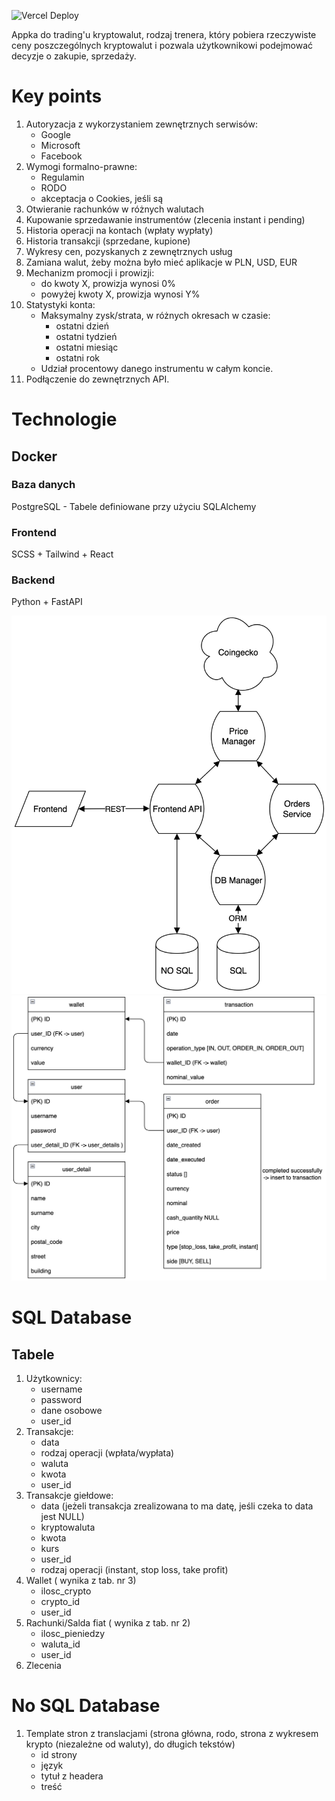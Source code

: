 ![Vercel Deploy](https://deploy-badge.vercel.app/vercel/backend-liard-one?name=Backend)

Appka do trading'u kryptowalut, rodzaj trenera, 
który pobiera rzeczywiste ceny poszczególnych kryptowalut i pozwala użytkownikowi podejmować decyzje o zakupie, sprzedaży.

# Key points
1. Autoryzacja z wykorzystaniem zewnętrznych serwisów:
   - Google
   - Microsoft
   - Facebook
2. Wymogi formalno-prawne:
   - Regulamin
   - RODO
   - akceptacja o Cookies, jeśli są
3. Otwieranie rachunków w różnych walutach
4. Kupowanie sprzedawanie instrumentów (zlecenia instant i pending)
5. Historia operacji na kontach (wpłaty wypłaty)
6. Historia transakcji (sprzedane, kupione)
7. Wykresy cen, pozyskanych z zewnętrznych usług
8. Zamiana walut, żeby można było mieć aplikacje w PLN, USD, EUR
9. Mechanizm promocji i prowizji:
    - do kwoty X, prowizja wynosi 0%
    - powyżej kwoty X, prowizja wynosi Y%
10. Statystyki konta:
    - Maksymalny zysk/strata, w różnych okresach w czasie:
        - ostatni dzień
        - ostatni tydzień
        - ostatni miesiąc
        - ostatni rok
    - Udział procentowy danego instrumentu w całym koncie.
11. Podłączenie do zewnętrznych API.

# Technologie
## Docker
### Baza danych
PostgreSQL - Tabele definiowane przy użyciu SQLAlchemy
### Frontend
SCSS + Tailwind + React
### Backend
Python + FastAPI

![image](/Pictures/architecture.png)
![image](/Pictures/database.png)

# SQL Database
## Tabele
1. Użytkownicy:
    - username
    - password
    - dane osobowe
    - user_id
2. Transakcje:
    - data
    - rodzaj operacji (wpłata/wypłata)
    - waluta
    - kwota
    - user_id
3. Transakcje giełdowe:
    - data (jeżeli transakcja zrealizowana to ma datę, jeśli czeka to data jest NULL)
    - kryptowaluta
    - kwota
    - kurs 
    - user_id
    - rodzaj operacji (instant, stop loss, take profit)
4. Wallet ( wynika z tab. nr 3)
    - ilosc_crypto
    - crypto_id
    - user_id
5. Rachunki/Salda fiat ( wynika z tab. nr 2)
    - ilosc_pieniedzy
    - waluta_id
    - user_id
6. Zlecenia

# No SQL Database
1. Template stron z translacjami (strona główna, rodo, strona z wykresem krypto (niezależne od waluty), do długich tekstów)
    - id strony
    - język
    - tytuł z headera
    - treść
